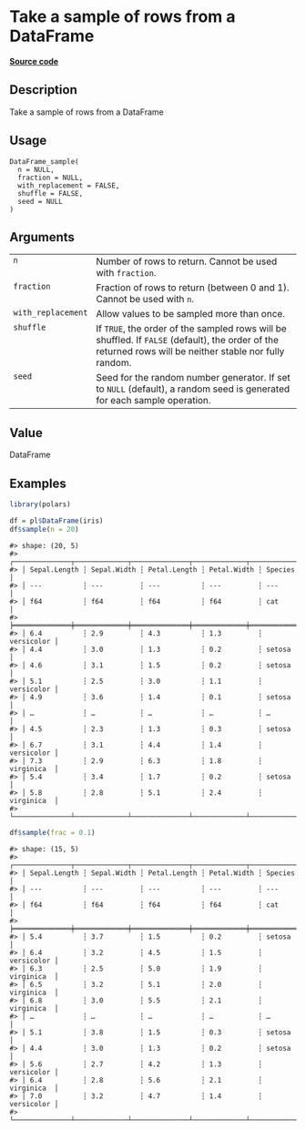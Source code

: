 

# Take a sample of rows from a DataFrame

[**Source code**](https://github.com/pola-rs/r-polars/tree/main/R/dataframe__frame.R#L1852)

## Description

Take a sample of rows from a DataFrame

## Usage

<pre><code class='language-R'>DataFrame_sample(
  n = NULL,
  fraction = NULL,
  with_replacement = FALSE,
  shuffle = FALSE,
  seed = NULL
)
</code></pre>

## Arguments

<table>
<tr>
<td style="white-space: nowrap; font-family: monospace; vertical-align: top">
<code id="DataFrame_sample_:_n">n</code>
</td>
<td>
Number of rows to return. Cannot be used with <code>fraction</code>.
</td>
</tr>
<tr>
<td style="white-space: nowrap; font-family: monospace; vertical-align: top">
<code id="DataFrame_sample_:_fraction">fraction</code>
</td>
<td>
Fraction of rows to return (between 0 and 1). Cannot be used with
<code>n</code>.
</td>
</tr>
<tr>
<td style="white-space: nowrap; font-family: monospace; vertical-align: top">
<code id="DataFrame_sample_:_with_replacement">with_replacement</code>
</td>
<td>
Allow values to be sampled more than once.
</td>
</tr>
<tr>
<td style="white-space: nowrap; font-family: monospace; vertical-align: top">
<code id="DataFrame_sample_:_shuffle">shuffle</code>
</td>
<td>
If <code>TRUE</code>, the order of the sampled rows will be shuffled. If
<code>FALSE</code> (default), the order of the returned rows will be
neither stable nor fully random.
</td>
</tr>
<tr>
<td style="white-space: nowrap; font-family: monospace; vertical-align: top">
<code id="DataFrame_sample_:_seed">seed</code>
</td>
<td>
Seed for the random number generator. If set to <code>NULL</code>
(default), a random seed is generated for each sample operation.
</td>
</tr>
</table>

## Value

DataFrame

## Examples

``` r
library(polars)

df = pl$DataFrame(iris)
df$sample(n = 20)
```

    #> shape: (20, 5)
    #> ┌──────────────┬─────────────┬──────────────┬─────────────┬────────────┐
    #> │ Sepal.Length ┆ Sepal.Width ┆ Petal.Length ┆ Petal.Width ┆ Species    │
    #> │ ---          ┆ ---         ┆ ---          ┆ ---         ┆ ---        │
    #> │ f64          ┆ f64         ┆ f64          ┆ f64         ┆ cat        │
    #> ╞══════════════╪═════════════╪══════════════╪═════════════╪════════════╡
    #> │ 6.4          ┆ 2.9         ┆ 4.3          ┆ 1.3         ┆ versicolor │
    #> │ 4.4          ┆ 3.0         ┆ 1.3          ┆ 0.2         ┆ setosa     │
    #> │ 4.6          ┆ 3.1         ┆ 1.5          ┆ 0.2         ┆ setosa     │
    #> │ 5.1          ┆ 2.5         ┆ 3.0          ┆ 1.1         ┆ versicolor │
    #> │ 4.9          ┆ 3.6         ┆ 1.4          ┆ 0.1         ┆ setosa     │
    #> │ …            ┆ …           ┆ …            ┆ …           ┆ …          │
    #> │ 4.5          ┆ 2.3         ┆ 1.3          ┆ 0.3         ┆ setosa     │
    #> │ 6.7          ┆ 3.1         ┆ 4.4          ┆ 1.4         ┆ versicolor │
    #> │ 7.3          ┆ 2.9         ┆ 6.3          ┆ 1.8         ┆ virginica  │
    #> │ 5.4          ┆ 3.4         ┆ 1.7          ┆ 0.2         ┆ setosa     │
    #> │ 5.8          ┆ 2.8         ┆ 5.1          ┆ 2.4         ┆ virginica  │
    #> └──────────────┴─────────────┴──────────────┴─────────────┴────────────┘

``` r
df$sample(frac = 0.1)
```

    #> shape: (15, 5)
    #> ┌──────────────┬─────────────┬──────────────┬─────────────┬────────────┐
    #> │ Sepal.Length ┆ Sepal.Width ┆ Petal.Length ┆ Petal.Width ┆ Species    │
    #> │ ---          ┆ ---         ┆ ---          ┆ ---         ┆ ---        │
    #> │ f64          ┆ f64         ┆ f64          ┆ f64         ┆ cat        │
    #> ╞══════════════╪═════════════╪══════════════╪═════════════╪════════════╡
    #> │ 5.4          ┆ 3.7         ┆ 1.5          ┆ 0.2         ┆ setosa     │
    #> │ 6.4          ┆ 3.2         ┆ 4.5          ┆ 1.5         ┆ versicolor │
    #> │ 6.3          ┆ 2.5         ┆ 5.0          ┆ 1.9         ┆ virginica  │
    #> │ 6.5          ┆ 3.2         ┆ 5.1          ┆ 2.0         ┆ virginica  │
    #> │ 6.8          ┆ 3.0         ┆ 5.5          ┆ 2.1         ┆ virginica  │
    #> │ …            ┆ …           ┆ …            ┆ …           ┆ …          │
    #> │ 5.1          ┆ 3.8         ┆ 1.5          ┆ 0.3         ┆ setosa     │
    #> │ 4.4          ┆ 3.0         ┆ 1.3          ┆ 0.2         ┆ setosa     │
    #> │ 5.6          ┆ 2.7         ┆ 4.2          ┆ 1.3         ┆ versicolor │
    #> │ 6.4          ┆ 2.8         ┆ 5.6          ┆ 2.1         ┆ virginica  │
    #> │ 7.0          ┆ 3.2         ┆ 4.7          ┆ 1.4         ┆ versicolor │
    #> └──────────────┴─────────────┴──────────────┴─────────────┴────────────┘
